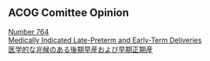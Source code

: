 ## ACOG Comittee Opinion
[Number 764  
Medically Indicated Late-Preterm and Early-Term Deliveries  
医学的な兆候のある後期早産および早期正期産](co764.md)
